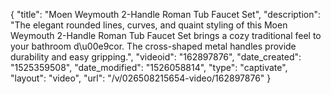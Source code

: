 {
    "title": "Moen Weymouth 2-Handle Roman Tub Faucet Set",
    "description": "The elegant rounded lines, curves, and quaint styling of this Moen Weymouth 2-Handle Roman Tub Faucet Set brings a cozy traditional feel to your bathroom d\u00e9cor. The cross-shaped metal handles provide durability and easy gripping.",
    "videoid": "162897876",
    "date_created": "1525359508",
    "date_modified": "1526058814",
    "type": "captivate",
    "layout": "video",
    "url": "\/v\/026508215654-video\/162897876"
}
